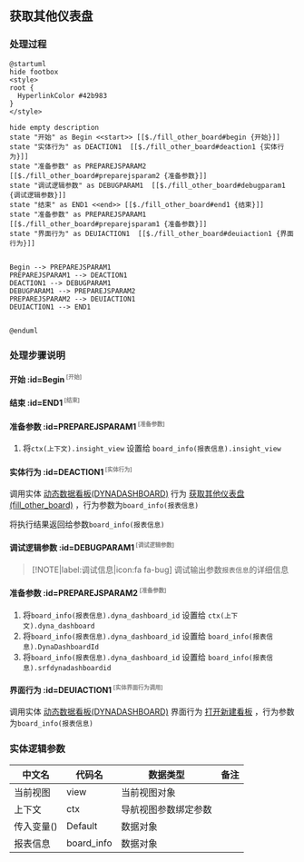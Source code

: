 ## 获取其他仪表盘 <!-- {docsify-ignore-all} -->

   

### 处理过程

```plantuml
@startuml
hide footbox
<style>
root {
  HyperlinkColor #42b983
}
</style>

hide empty description
state "开始" as Begin <<start>> [[$./fill_other_board#begin {开始}]]
state "实体行为" as DEACTION1  [[$./fill_other_board#deaction1 {实体行为}]]
state "准备参数" as PREPAREJSPARAM2  [[$./fill_other_board#preparejsparam2 {准备参数}]]
state "调试逻辑参数" as DEBUGPARAM1  [[$./fill_other_board#debugparam1 {调试逻辑参数}]]
state "结束" as END1 <<end>> [[$./fill_other_board#end1 {结束}]]
state "准备参数" as PREPAREJSPARAM1  [[$./fill_other_board#preparejsparam1 {准备参数}]]
state "界面行为" as DEUIACTION1  [[$./fill_other_board#deuiaction1 {界面行为}]]


Begin --> PREPAREJSPARAM1
PREPAREJSPARAM1 --> DEACTION1
DEACTION1 --> DEBUGPARAM1
DEBUGPARAM1 --> PREPAREJSPARAM2
PREPAREJSPARAM2 --> DEUIACTION1
DEUIACTION1 --> END1


@enduml
```


### 处理步骤说明

#### 开始 :id=Begin<sup class="footnote-symbol"> <font color=gray size=1>[开始]</font></sup>




#### 结束 :id=END1<sup class="footnote-symbol"> <font color=gray size=1>[结束]</font></sup>




#### 准备参数 :id=PREPAREJSPARAM1<sup class="footnote-symbol"> <font color=gray size=1>[准备参数]</font></sup>



1. 将`ctx(上下文).insight_view` 设置给  `board_info(报表信息).insight_view`

#### 实体行为 :id=DEACTION1<sup class="footnote-symbol"> <font color=gray size=1>[实体行为]</font></sup>



调用实体 [动态数据看板(DYNADASHBOARD)](module/Base/dyna_dashboard.md) 行为 [获取其他仪表盘(fill_other_board)](module/Base/dyna_dashboard#行为) ，行为参数为`board_info(报表信息)`

将执行结果返回给参数`board_info(报表信息)`

#### 调试逻辑参数 :id=DEBUGPARAM1<sup class="footnote-symbol"> <font color=gray size=1>[调试逻辑参数]</font></sup>



> [!NOTE|label:调试信息|icon:fa fa-bug]
> 调试输出参数`报表信息`的详细信息

#### 准备参数 :id=PREPAREJSPARAM2<sup class="footnote-symbol"> <font color=gray size=1>[准备参数]</font></sup>



1. 将`board_info(报表信息).dyna_dashboard_id` 设置给  `ctx(上下文).dyna_dashboard`
2. 将`board_info(报表信息).dyna_dashboard_id` 设置给  `board_info(报表信息).DynaDashboardId`
3. 将`board_info(报表信息).dyna_dashboard_id` 设置给  `board_info(报表信息).srfdynadashboardid`

#### 界面行为 :id=DEUIACTION1<sup class="footnote-symbol"> <font color=gray size=1>[实体界面行为调用]</font></sup>



调用实体 [动态数据看板(DYNADASHBOARD)](module/Base/dyna_dashboard.md) 界面行为 [打开新建看板](module/Base/dyna_dashboard#界面行为) ，行为参数为`board_info(报表信息)`



### 实体逻辑参数

|    中文名   |    代码名    |  数据类型      |备注 |
| --------| --------| --------  | --------   |
|当前视图|view|当前视图对象||
|上下文|ctx|导航视图参数绑定参数||
|传入变量(<i class="fa fa-check"/></i>)|Default|数据对象||
|报表信息|board_info|数据对象||
